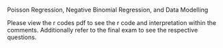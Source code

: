 Poisson Regression, Negative Binomial Regression, and Data Modelling

Please view the r codes pdf to see the r code and interpretation within the comments. Additionally refer to the final exam to see the respective questions. 
